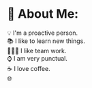 # 💫 About Me:
💡 I'm a proactive person.<br>📚 I like to learn new things.<br>👨🏼‍💻 I like team work.<br>⌚️ I am very punctual.<br>☕️ I love coffee.<br>🌐
